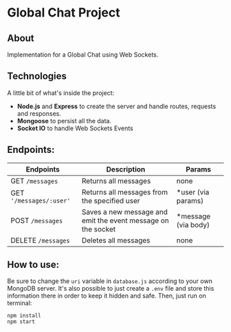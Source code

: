 # Global Chat Project
## About
Implementation for a Global Chat using Web Sockets.

## Technologies
A little bit of what's inside the project:
- **Node.js** and **Express** to create the server and handle routes, requests and responses.
- **Mongoose** to persist all the data.
- **Socket IO** to handle Web Sockets Events

## Endpoints:

Endpoints | Description | Params
----------|-------------|-------------
GET `/messages` | Returns all messages| none
GET `'/messages/:user'` | Returns all messages from the specified user | *user (via params)
POST `/messages` | Saves a new message and emit the event message on the socket| *message (via body)
DELETE `/messages` | Deletes all messages| none

## How to use:
Be sure to change the `uri` variable in `database.js` according to your own MongoDB server. It's also possible to just create a `.env` file and store this information there in order to keep it hidden and safe. Then, just run on terminal:
```
npm install
npm start
```

